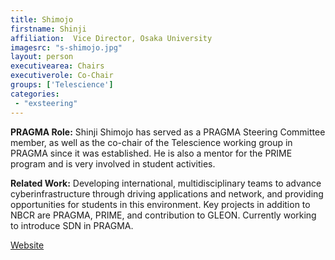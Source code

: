 ```yaml
---
title: Shimojo
firstname: Shinji
affiliation:  Vice Director, Osaka University
imagesrc: "s-shimojo.jpg"
layout: person
executivearea: Chairs
executiverole: Co-Chair
groups: ['Telescience']
categories:
 - "exsteering"
---
```


**PRAGMA Role:** Shinji Shimojo has served as a PRAGMA Steering Committee member,
as well as the co-chair of the Telescience working group in PRAGMA since it
was established. He is also a mentor for the PRIME program and is very
involved in student activities.

**Related Work:** Developing international, multidisciplinary teams to advance
cyberinfrastructure through driving applications and network, and providing
opportunities for students in this environment. Key projects in addition to
NBCR are PRAGMA, PRIME, and contribution to GLEON. Currently working to
introduce SDN in PRAGMA.

[Website][1]

[1]:  https://sites.google.com/site/sshimojo/
